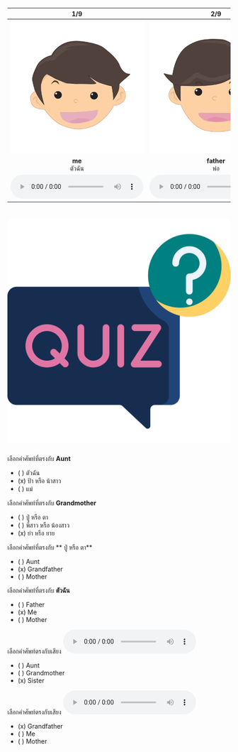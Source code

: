 <div class="carrousel">


|1/9|2/9|3/9|4/9|5/9|6/9|7/9|8/9|9/9|
| :----: | :----: | :----: | :----: | :----: | :----: | :----: | :----: | :----: |
|![](/media/img/family&#x20;members__me.svg)|![](/media/img/family&#x20;members__father.svg)|![](/media/img/family&#x20;members__mother.svg)|![](/media/img/family&#x20;members__grandmother.svg)|![](/media/img/family&#x20;members__grandfather.svg)|![](/media/img/family&#x20;members__brother.svg)|![](/media/img/family&#x20;members__sister.svg)|![](/media/img/family&#x20;members__uncle.svg)|![](/media/img/family&#x20;members__aunt.svg)|
|**me**<br>ตัวฉัน|**father**<br>พ่อ|**mother**<br>แม่|**grandmother**<br>ย่า หรือ ยาย|**grandfather**<br> ปู่ หรือ ตา|**brother**<br>พี่ชาย หรือ น้องชาย|**sister**<br>พี่สาว หรือ น้องสาว|**uncle**<br>ลุง หรือ น้าชาย|**aunt**<br>ป้า หรือ น้าสาว|
|![](/media/audio/me.mp3)|![](/media/audio/father.mp3)|![](/media/audio/mother.mp3)|![](/media/audio/grandmother.mp3)|![](/media/audio/grandfather.mp3)|![](/media/audio/brother.mp3)|![](/media/audio/sister.mp3)|![](/media/audio/uncle.mp3)|![](/media/audio/aunt.mp3)|

</div>



# ![icon](/media/icons/quiz.svg) 


 เลือกคำศัพท์ที่ตรงกับ **Aunt**
 - ( ) ตัวฉัน
 - (x) ป้า หรือ น้าสาว
 - ( ) แม่

 เลือกคำศัพท์ที่ตรงกับ **Grandmother**
 - ( )  ปู่ หรือ ตา
 - ( ) พี่สาว หรือ น้องสาว
 - (x) ย่า หรือ ยาย

 เลือกคำศัพท์ที่ตรงกับ ** ปู่ หรือ ตา**
 - ( ) Aunt
 - (x) Grandfather
 - ( ) Mother

 เลือกคำศัพท์ที่ตรงกับ **ตัวฉัน**
 - ( ) Father
 - (x) Me
 - ( ) Mother

เลือกคำศัพท์ตรงกับเสียง ![](/media/audio/sister.mp3) 
 - ( ) Aunt
 - ( ) Grandmother
 - (x) Sister


เลือกคำศัพท์ตรงกับเสียง ![](/media/audio/grandfather.mp3) 
 - (x) Grandfather
 - ( ) Me
 - ( ) Mother

